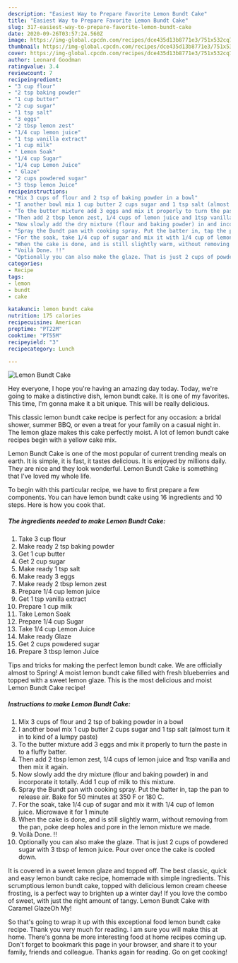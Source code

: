 ```yaml
---
description: "Easiest Way to Prepare Favorite Lemon Bundt Cake"
title: "Easiest Way to Prepare Favorite Lemon Bundt Cake"
slug: 317-easiest-way-to-prepare-favorite-lemon-bundt-cake
date: 2020-09-26T03:57:24.560Z
image: https://img-global.cpcdn.com/recipes/dce435d13b8771e3/751x532cq70/lemon-bundt-cake-recipe-main-photo.jpg
thumbnail: https://img-global.cpcdn.com/recipes/dce435d13b8771e3/751x532cq70/lemon-bundt-cake-recipe-main-photo.jpg
cover: https://img-global.cpcdn.com/recipes/dce435d13b8771e3/751x532cq70/lemon-bundt-cake-recipe-main-photo.jpg
author: Leonard Goodman
ratingvalue: 3.4
reviewcount: 7
recipeingredient:
- "3 cup flour"
- "2 tsp baking powder"
- "1 cup butter"
- "2 cup sugar"
- "1 tsp salt"
- "3 eggs"
- "2 tbsp lemon zest"
- "1/4 cup lemon juice"
- "1 tsp vanilla extract"
- "1 cup milk"
- " Lemon Soak"
- "1/4 cup Sugar"
- "1/4 cup Lemon Juice"
- " Glaze"
- "2 cups powdered sugar"
- "3 tbsp lemon Juice"
recipeinstructions:
- "Mix 3 cups of flour and 2 tsp of baking powder in a bowl"
- "I another bowl mix 1 cup butter 2 cups sugar and 1 tsp salt (almost turn it in to kind of a lumpy paste)"
- "To the butter mixture add 3 eggs and mix it properly to turn the paste in to a fluffy batter."
- "Then add 2 tbsp lemon zest, 1/4 cups of lemon juice and 1tsp vanilla and then mix it again."
- "Now slowly add the dry mixture (flour and baking powder) in and incorporate it totally. Add 1 cup of milk to this mixture."
- "Spray the Bundt pan with cooking spray. Put the batter in, tap the pan to release air. Bake for 50 minutes at 350 F or 180 C."
- "For the soak, take 1/4 cup of sugar and mix it with 1/4 cup of lemon juice. Microwave it for 1 minute"
- "When the cake is done, and is still slightly warm, without removing from the pan, poke deep holes and pore in the lemon mixture we made."
- "Voilà Done. !!"
- "Optionally you can also make the glaze. That is just 2 cups of powdered sugar with 3 tbsp of lemon juice. Pour over once the cake is cooled down."
categories:
- Recipe
tags:
- lemon
- bundt
- cake

katakunci: lemon bundt cake 
nutrition: 175 calories
recipecuisine: American
preptime: "PT22M"
cooktime: "PT55M"
recipeyield: "3"
recipecategory: Lunch

---
```



![Lemon Bundt Cake](https://img-global.cpcdn.com/recipes/dce435d13b8771e3/751x532cq70/lemon-bundt-cake-recipe-main-photo.jpg)

Hey everyone, I hope you're having an amazing day today. Today, we're going to make a distinctive dish, lemon bundt cake. It is one of my favorites. This time, I'm gonna make it a bit unique. This will be really delicious.

This classic lemon bundt cake recipe is perfect for any occasion: a bridal shower, summer BBQ, or even a treat for your family on a casual night in. The lemon glaze makes this cake perfectly moist. A lot of lemon bundt cake recipes begin with a yellow cake mix.

Lemon Bundt Cake is one of the most popular of current trending meals on earth. It is simple, it is fast, it tastes delicious. It is enjoyed by millions daily. They are nice and they look wonderful. Lemon Bundt Cake is something that I've loved my whole life.


To begin with this particular recipe, we have to first prepare a few components. You can have lemon bundt cake using 16 ingredients and 10 steps. Here is how you cook that.

<!--inarticleads1-->

##### The ingredients needed to make Lemon Bundt Cake:

1. Take 3 cup flour
1. Make ready 2 tsp baking powder
1. Get 1 cup butter
1. Get 2 cup sugar
1. Make ready 1 tsp salt
1. Make ready 3 eggs
1. Make ready 2 tbsp lemon zest
1. Prepare 1/4 cup lemon juice
1. Get 1 tsp vanilla extract
1. Prepare 1 cup milk
1. Take  Lemon Soak
1. Prepare 1/4 cup Sugar
1. Take 1/4 cup Lemon Juice
1. Make ready  Glaze
1. Get 2 cups powdered sugar
1. Prepare 3 tbsp lemon Juice


Tips and tricks for making the perfect lemon bundt cake. We are officially almost to Spring! A moist lemon bundt cake filled with fresh blueberries and topped with a sweet lemon glaze. This is the most delicious and moist Lemon Bundt Cake recipe! 

<!--inarticleads2-->

##### Instructions to make Lemon Bundt Cake:

1. Mix 3 cups of flour and 2 tsp of baking powder in a bowl
1. I another bowl mix 1 cup butter 2 cups sugar and 1 tsp salt (almost turn it in to kind of a lumpy paste)
1. To the butter mixture add 3 eggs and mix it properly to turn the paste in to a fluffy batter.
1. Then add 2 tbsp lemon zest, 1/4 cups of lemon juice and 1tsp vanilla and then mix it again.
1. Now slowly add the dry mixture (flour and baking powder) in and incorporate it totally. Add 1 cup of milk to this mixture.
1. Spray the Bundt pan with cooking spray. Put the batter in, tap the pan to release air. Bake for 50 minutes at 350 F or 180 C.
1. For the soak, take 1/4 cup of sugar and mix it with 1/4 cup of lemon juice. Microwave it for 1 minute
1. When the cake is done, and is still slightly warm, without removing from the pan, poke deep holes and pore in the lemon mixture we made.
1. Voilà Done. !!
1. Optionally you can also make the glaze. That is just 2 cups of powdered sugar with 3 tbsp of lemon juice. Pour over once the cake is cooled down.


It is covered in a sweet lemon glaze and topped off. The best classic, quick and easy lemon bundt cake recipe, homemade with simple ingredients. This scrumptious lemon bundt cake, topped with delicious lemon cream cheese frosting, is a perfect way to brighten up a winter day! If you love the combo of sweet, with just the right amount of tangy. Lemon Bundt Cake with Caramel GlazeOh My! 

So that's going to wrap it up with this exceptional food lemon bundt cake recipe. Thank you very much for reading. I am sure you will make this at home. There's gonna be more interesting food at home recipes coming up. Don't forget to bookmark this page in your browser, and share it to your family, friends and colleague. Thanks again for reading. Go on get cooking!
